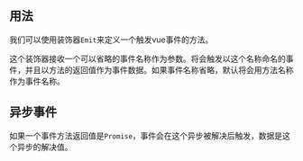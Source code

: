## 用法

我们可以使用装饰器`Emit`来定义一个触发vue事件的方法。

这个装饰器接收一个可以省略的事件名称作为参数。将会触发以这个名称命名的事件，并且以方法的返回值作为事件数据。如果事件名称省略，默认将会用方法名称作为事件名称。

[](./code-usage.ts ':include :type=code typescript')

## 异步事件

如果一个事件方法返回值是`Promise`，事件会在这个异步被解决后触发，数据是这个异步的解决值。

[](./code-asynchronous.ts ':include :type=code typescript')